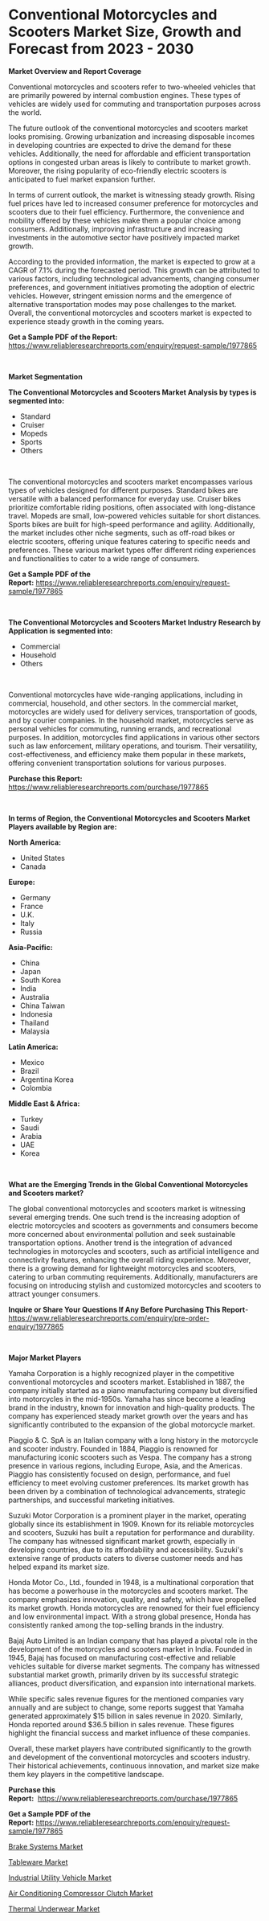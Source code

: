 <p><h1>Conventional Motorcycles and Scooters Market Size, Growth and Forecast from 2023 - 2030</h1></p><p><strong>Market Overview and Report Coverage</strong></p>
<p><p>Conventional motorcycles and scooters refer to two-wheeled vehicles that are primarily powered by internal combustion engines. These types of vehicles are widely used for commuting and transportation purposes across the world. </p><p>The future outlook of the conventional motorcycles and scooters market looks promising. Growing urbanization and increasing disposable incomes in developing countries are expected to drive the demand for these vehicles. Additionally, the need for affordable and efficient transportation options in congested urban areas is likely to contribute to market growth. Moreover, the rising popularity of eco-friendly electric scooters is anticipated to fuel market expansion further. </p><p>In terms of current outlook, the market is witnessing steady growth. Rising fuel prices have led to increased consumer preference for motorcycles and scooters due to their fuel efficiency. Furthermore, the convenience and mobility offered by these vehicles make them a popular choice among consumers. Additionally, improving infrastructure and increasing investments in the automotive sector have positively impacted market growth. </p><p>According to the provided information, the market is expected to grow at a CAGR of 7.1% during the forecasted period. This growth can be attributed to various factors, including technological advancements, changing consumer preferences, and government initiatives promoting the adoption of electric vehicles. However, stringent emission norms and the emergence of alternative transportation modes may pose challenges to the market. Overall, the conventional motorcycles and scooters market is expected to experience steady growth in the coming years.</p></p>
<p><strong>Get a Sample PDF of the Report:</strong> <a href="https://www.reliableresearchreports.com/enquiry/request-sample/1977865">https://www.reliableresearchreports.com/enquiry/request-sample/1977865</a></p>
<p>&nbsp;</p>
<p><strong>Market Segmentation</strong></p>
<p><strong>The Conventional Motorcycles and Scooters Market Analysis by types is segmented into:</strong></p>
<p><ul><li>Standard</li><li>Cruiser</li><li>Mopeds</li><li>Sports</li><li>Others</li></ul></p>
<p>&nbsp;</p>
<p><p>The conventional motorcycles and scooters market encompasses various types of vehicles designed for different purposes. Standard bikes are versatile with a balanced performance for everyday use. Cruiser bikes prioritize comfortable riding positions, often associated with long-distance travel. Mopeds are small, low-powered vehicles suitable for short distances. Sports bikes are built for high-speed performance and agility. Additionally, the market includes other niche segments, such as off-road bikes or electric scooters, offering unique features catering to specific needs and preferences. These various market types offer different riding experiences and functionalities to cater to a wide range of consumers.</p></p>
<p><strong>Get a Sample PDF of the Report:</strong>&nbsp;<a href="https://www.reliableresearchreports.com/enquiry/request-sample/1977865">https://www.reliableresearchreports.com/enquiry/request-sample/1977865</a></p>
<p>&nbsp;</p>
<p><strong>The Conventional Motorcycles and Scooters Market Industry Research by Application is segmented into:</strong></p>
<p><ul><li>Commercial</li><li>Household</li><li>Others</li></ul></p>
<p>&nbsp;</p>
<p><p>Conventional motorcycles have wide-ranging applications, including in commercial, household, and other sectors. In the commercial market, motorcycles are widely used for delivery services, transportation of goods, and by courier companies. In the household market, motorcycles serve as personal vehicles for commuting, running errands, and recreational purposes. In addition, motorcycles find applications in various other sectors such as law enforcement, military operations, and tourism. Their versatility, cost-effectiveness, and efficiency make them popular in these markets, offering convenient transportation solutions for various purposes.</p></p>
<p><strong>Purchase this Report:</strong>&nbsp; <a href="https://www.reliableresearchreports.com/purchase/1977865">https://www.reliableresearchreports.com/purchase/1977865</a></p>
<p>&nbsp;</p>
<p><strong>In terms of Region, the Conventional Motorcycles and Scooters Market Players available by Region are:</strong></p>
<p>
    <p> <strong> North America: </strong>
        <ul>
            <li>United States</li>
            <li>Canada</li>
        </ul>
        </p> 
    <p> <strong> Europe: </strong>
        <ul>
            <li>Germany</li>
            <li>France</li>
            <li>U.K.</li>
            <li>Italy</li>
            <li>Russia</li>
        </ul>
        </p> 
    <p> <strong> Asia-Pacific: </strong>
        <ul>
            <li>China</li>
            <li>Japan</li>
            <li>South Korea</li>
            <li>India</li>
            <li>Australia</li>
            <li>China Taiwan</li>
            <li>Indonesia</li>
            <li>Thailand</li>
            <li>Malaysia</li>
        </ul>
        </p> 
    <p> <strong> Latin America: </strong>
        <ul>
            <li>Mexico</li>
            <li>Brazil</li>
            <li>Argentina Korea</li>
            <li>Colombia</li>
        </ul>
        </p> 
    <p> <strong> Middle East & Africa: </strong>
        <ul>
            <li>Turkey</li>
            <li>Saudi</li>
            <li>Arabia</li>
            <li>UAE</li>
            <li>Korea</li>
        </ul>
    </p>
    </p>
<p>&nbsp;</p>
<p><strong>What are the Emerging Trends in the Global Conventional Motorcycles and Scooters market?</strong></p>
<p><p>The global conventional motorcycles and scooters market is witnessing several emerging trends. One such trend is the increasing adoption of electric motorcycles and scooters as governments and consumers become more concerned about environmental pollution and seek sustainable transportation options. Another trend is the integration of advanced technologies in motorcycles and scooters, such as artificial intelligence and connectivity features, enhancing the overall riding experience. Moreover, there is a growing demand for lightweight motorcycles and scooters, catering to urban commuting requirements. Additionally, manufacturers are focusing on introducing stylish and customized motorcycles and scooters to attract younger consumers.</p></p>
<p><strong>Inquire or Share Your Questions If Any Before Purchasing This Report</strong>- <a href="https://www.reliableresearchreports.com/enquiry/pre-order-enquiry/1977865">https://www.reliableresearchreports.com/enquiry/pre-order-enquiry/1977865</a></p>
<p>&nbsp;</p>
<p><strong>Major Market Players</strong></p>
<p><p>Yamaha Corporation is a highly recognized player in the competitive conventional motorcycles and scooters market. Established in 1887, the company initially started as a piano manufacturing company but diversified into motorcycles in the mid-1950s. Yamaha has since become a leading brand in the industry, known for innovation and high-quality products. The company has experienced steady market growth over the years and has significantly contributed to the expansion of the global motorcycle market.</p><p>Piaggio & C. SpA is an Italian company with a long history in the motorcycle and scooter industry. Founded in 1884, Piaggio is renowned for manufacturing iconic scooters such as Vespa. The company has a strong presence in various regions, including Europe, Asia, and the Americas. Piaggio has consistently focused on design, performance, and fuel efficiency to meet evolving customer preferences. Its market growth has been driven by a combination of technological advancements, strategic partnerships, and successful marketing initiatives.</p><p>Suzuki Motor Corporation is a prominent player in the market, operating globally since its establishment in 1909. Known for its reliable motorcycles and scooters, Suzuki has built a reputation for performance and durability. The company has witnessed significant market growth, especially in developing countries, due to its affordability and accessibility. Suzuki's extensive range of products caters to diverse customer needs and has helped expand its market size.</p><p>Honda Motor Co., Ltd., founded in 1948, is a multinational corporation that has become a powerhouse in the motorcycles and scooters market. The company emphasizes innovation, quality, and safety, which have propelled its market growth. Honda motorcycles are renowned for their fuel efficiency and low environmental impact. With a strong global presence, Honda has consistently ranked among the top-selling brands in the industry.</p><p>Bajaj Auto Limited is an Indian company that has played a pivotal role in the development of the motorcycles and scooters market in India. Founded in 1945, Bajaj has focused on manufacturing cost-effective and reliable vehicles suitable for diverse market segments. The company has witnessed substantial market growth, primarily driven by its successful strategic alliances, product diversification, and expansion into international markets.</p><p>While specific sales revenue figures for the mentioned companies vary annually and are subject to change, some reports suggest that Yamaha generated approximately $15 billion in sales revenue in 2020. Similarly, Honda reported around $36.5 billion in sales revenue. These figures highlight the financial success and market influence of these companies.</p><p>Overall, these market players have contributed significantly to the growth and development of the conventional motorcycles and scooters industry. Their historical achievements, continuous innovation, and market size make them key players in the competitive landscape.</p></p>
<p><strong>Purchase this Report:</strong>&nbsp;&nbsp;<a href="https://www.reliableresearchreports.com/purchase/1977865">https://www.reliableresearchreports.com/purchase/1977865</a></p>
<p></p>
<p><strong>Get a Sample PDF of the Report:</strong>&nbsp;<a href="https://www.reliableresearchreports.com/enquiry/request-sample/1977865">https://www.reliableresearchreports.com/enquiry/request-sample/1977865</a></p>
<p><p><a href="https://github.com/lbird53714/Market-Research-Report-List-1/blob/main/brake-systems-market.md">Brake Systems Market</a></p><p><a href="https://medium.com/@fitanstorm7845/tableware-market-size-cagr-trends-2024-2030-517f33a79423">Tableware Market</a></p><p><a href="https://github.com/mabutironaldo/Market-Research-Report-List-1/blob/main/industrial-utility-vehicle-market.md">Industrial Utility Vehicle Market</a></p><p><a href="https://www.linkedin.com/pulse/decoding-air-conditioning-compressor-clutch-market-deep-dive-khnge/">Air Conditioning Compressor Clutch Market</a></p><p><a href="https://medium.com/@adibooy632501/analyzing-thermal-underwear-market-global-industry-perspective-and-forecast-2023-to-2030-91e9b4cec938">Thermal Underwear Market</a></p></p>